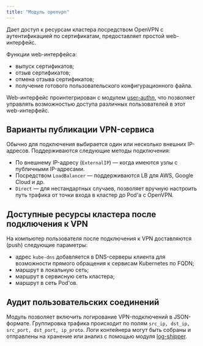 ```yaml
---
title: "Модуль openvpn"
---
```


Дает доступ к ресурсам кластера посредством OpenVPN с аутентификацией по сертификатам, предоставляет простой web-интерфейс.

Функции web-интерфейса:
- выпуск сертификатов;
- отзыв сертификатов;
- отмена отзыва сертификатов;
- получение готового пользовательского конфигурационного файла.

Web-интерфейс проинтегрирован с модулем [user-authn](../150-user-authn/), что позволяет управлять возможностью доступа различных пользователей в этот web-интерфейс.

## Варианты публикации VPN-сервиса

Обычно для подключения выбирается один или несколько внешних IP-адресов. Поддерживаются следующие методы подключения:
- По внешнему IP-адресу (`ExternalIP`) — когда имеются узлы с публичными IP-адресами.
- Посредством `LoadBalancer` — поддерживаются LB для AWS, Google Сloud и др.
- `Direct` — для нестандартных случаев, позволяет вручную настроить путь трафика от точки входа в кластер до Pod'а с OpenVPN.

## Доступные ресурсы кластера после подключения к VPN

На компьютер пользователя после подключения к VPN доставляются (push) следующие параметры:
- адрес `kube-dns` добавляется в DNS-серверы клиента для возможности прямого обращения к сервисам Kubernetes по FQDN;
- маршрут в локальную сеть;
- маршрут в сервисную сеть кластера;
- маршрут в сеть Pod'ов.

## Аудит пользовательских соединений

Модуль позволяет включить логирование VPN-подключений в JSON-формате. Группировка трафика происходит по полям `src_ip, dst_ip, src_port, dst_port, ip_proto`. Логи контейнера могут быть собраны и отправлены на хранение или анализ с помощью модуля [log-shipper](../460-log-shipper/).
